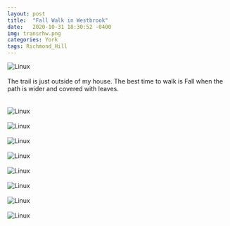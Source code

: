 ```yaml
---
layout: post
title:  "Fall Walk in Westbrook"
date:   2020-10-31 18:30:52 -0400
img: transrhw.png
categories: York
tags: Richmond_Hill
---
```


![Linux]({{site.baseurl}}/images/westbrookfall.png)
<br>
<br>
The trail is just outside of my house. The best time to walk is Fall when the path is wider and covered with leaves.  
<br>
<br>
![Linux]({{site.baseurl}}/images/westbrookfall1.jpg)
<br>
<br>
![Linux]({{site.baseurl}}/images/westbrookfall2.jpg)
<br>
<br>
![Linux]({{site.baseurl}}/images/westbrookfall3.jpg)
<br>
<br>
![Linux]({{site.baseurl}}/images/westbrookfall4.jpg)
<br>
<br>
![Linux]({{site.baseurl}}/images/westbrookfall5.jpg)
<br>
<br>
![Linux]({{site.baseurl}}/images/westbrookfall6.jpg)
<br>
<br>
![Linux]({{site.baseurl}}/images/westbrookfall7.jpg)
<br>
<br>
![Linux]({{site.baseurl}}/images/westbrookfall8.jpg)
